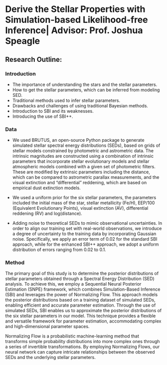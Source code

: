 # Derive the Stellar Properties with Simulation-based Likelihood-free Inference| Advisor: Prof. Joshua Speagle  

## Research Outline:

### Introduction

- The importance of understanding the stars and the stellar parameters.
- How to get the stellar parameters, which can be inferred from modeling SED.
- Traditional methods used to infer stellar parameters.
- Drawbacks and challenges of using traditional Bayesian methods.
- Introduction to SBI and its weaknesses.
- Introducing the use of SBI++.

### Data

- We used BRUTUS, an open-source Python package to generate simulated stellar spectral energy distributions (SEDs), based on grids of stellar models constrained by photometric and astrometric data. The intrinsic magnitudes are constructed using a combination of intrinsic parameters that incorporate stellar evolutionary models and stellar atmospheric models
combined with a given set of photometric filters. These are modified by extrinsic parameters including the distance, which can be compared to astrometric parallax measurements, and the visual extinction and “differential” reddening, which are based on empirical dust extinction models.


- We used a uniform prior for the six stellar parameters, the parameters included the initial mass of the star, stellar metallicity (Fe/H), EEP/100 (Equivalent Evolutionary Points), visual extinction (AV), differential reddening (RV) and log(distance).

- Adding noise to theoretical SEDs to mimic observational uncertainties. In order to align our training set with real-world observations, we introduce a degree of uncertainty to the training data by incorporating Gaussian noise. Specifically, we apply an error term of 0.02 for the standard SBI approach, while for the enhanced SBI++ approach, we adopt a uniform distribution of errors ranging from 0.02 to 0.1.

### Method

The primary goal of this study is to determine the posterior distributions of stellar parameters obtained through a Spectral Energy Distribution (SED) analysis. To achieve this, we employ a Sequential Neural Posterior Estimation (SNPE) framework, which combines Simulation-Based Inference (SBI) and leverages the power of Normalizing Flow. This approach models the posterior distributions based on a training dataset of simulated SEDs, enabling efficient and accurate parameter estimation. Through the use of simulated SEDs, SBI enables us to approximate the posterior distributions of the six stellar parameters in our model. This technique provides a flexible and versatile framework for parameter estimation, accommodating complex and high-dimensional parameter spaces.

Normalizing Flow is a probabilistic machine-learning method that transforms simple probability distributions into more complex ones through a series of invertible transformations.
By employing Normalizing Flows, our neural network can capture intricate relationships between the observed SEDs and the underlying stellar parameters.





